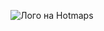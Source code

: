 <p><img alt="Лого на Hotmaps" src="https://www.hotmaps-project.eu/wp-content/uploads/2017/02/logo.svg"/></p>